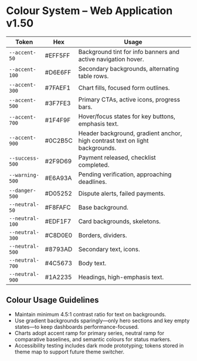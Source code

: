 # Colour System – Web Application v1.50

| Token | Hex | Usage |
| --- | --- | --- |
| `--accent-50` | #EFF5FF | Background tint for info banners and active navigation hover. |
| `--accent-100` | #D6E6FF | Secondary backgrounds, alternating table rows. |
| `--accent-300` | #7FAEF1 | Chart fills, focused form outlines. |
| `--accent-500` | #3F7FE3 | Primary CTAs, active icons, progress bars. |
| `--accent-700` | #1F4F9F | Hover/focus states for key buttons, emphasis text. |
| `--accent-900` | #0C2B5C | Header background, gradient anchor, high contrast text on light backgrounds. |
| `--success-500` | #2F9D69 | Payment released, checklist completed. |
| `--warning-500` | #E6A93A | Pending verification, approaching deadlines. |
| `--danger-500` | #D05252 | Dispute alerts, failed payments. |
| `--neutral-50` | #F8FAFC | Base background. |
| `--neutral-100` | #EDF1F7 | Card backgrounds, skeletons. |
| `--neutral-300` | #C8D0E0 | Borders, dividers. |
| `--neutral-500` | #8793AD | Secondary text, icons. |
| `--neutral-700` | #4C5673 | Body text. |
| `--neutral-900` | #1A2235 | Headings, high-emphasis text. |

## Colour Usage Guidelines
- Maintain minimum 4.5:1 contrast ratio for text on backgrounds.
- Use gradient backgrounds sparingly—only hero sections and key empty states—to keep dashboards performance-focused.
- Charts adopt accent ramp for primary series, neutral ramp for comparative baselines, and semantic colours for status markers.
- Accessibility testing includes dark mode prototyping; tokens stored in theme map to support future theme switcher.
